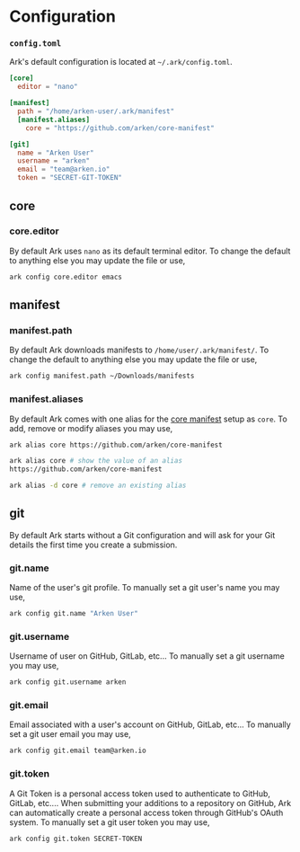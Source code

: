 # Configuration
### `config.toml`
Ark's default configuration is located at `~/.ark/config.toml`.

```toml
[core]
  editor = "nano"

[manifest]
  path = "/home/arken-user/.ark/manifest"
  [manifest.aliases]
    core = "https://github.com/arken/core-manifest"

[git]
  name = "Arken User"
  username = "arken"
  email = "team@arken.io"
  token = "SECRET-GIT-TOKEN"
```

## core
### core.editor
By default Ark uses `nano` as its default terminal editor. To change the default to anything else you may update the file or use,

```bash
ark config core.editor emacs
```

## manifest
### manifest.path
By default Ark downloads manifests to `/home/user/.ark/manifest/`. To change the default to anything else you may update the file or use,

```bash
ark config manifest.path ~/Downloads/manifests
```

### manifest.aliases
By default Ark comes with one alias for the [core manifest](https://github.com/arken/core-manifest) setup as `core`. To add, remove or modify aliases you may use, 

```bash
ark alias core https://github.com/arken/core-manifest

ark alias core # show the value of an alias
https://github.com/arken/core-manifest

ark alias -d core # remove an existing alias
```

## git
By default Ark starts without a Git configuration and will ask for your Git details the first time you create a submission.

### git.name
Name of the user's git profile.
To manually set a git user's name you may use,

```bash
ark config git.name "Arken User"
```

### git.username
Username of user on GitHub, GitLab, etc...
To manually set a git username you may use,
```bash
ark config git.username arken
```

### git.email
Email associated with a user's account on GitHub, GitLab, etc...
To manually set a git user email you may use,
```bash
ark config git.email team@arken.io
```

### git.token
A Git Token is a personal access token used to authenticate to GitHub, GitLab, etc.... When submitting your additions to a repository on GitHub, Ark can automatically create a personal access token through GitHub's OAuth system.
To manually set a git user token you may use,
```bash
ark config git.token SECRET-TOKEN
```

